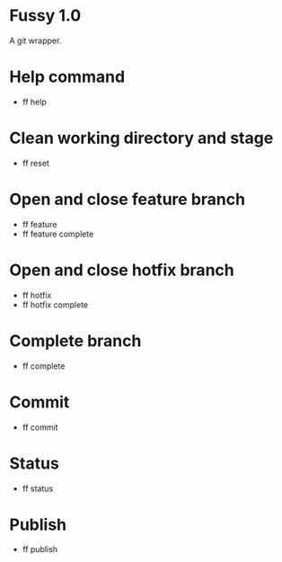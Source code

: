 # Fussy 1.0

A git wrapper.

# Help command

 - ff help

# Clean working directory and stage

 - ff reset

# Open and close feature branch

 - ff feature
 - ff feature complete

# Open and close hotfix branch

 - ff hotfix
 - ff hotfix complete

# Complete branch

 - ff complete

# Commit

 - ff commit

# Status

 - ff status

# Publish

 - ff publish
